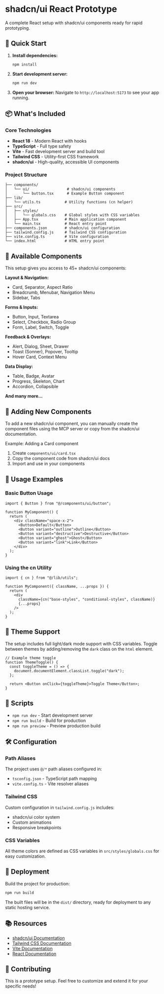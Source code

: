 # shadcn/ui React Prototype

A complete React setup with shadcn/ui components ready for rapid prototyping.

## 🚀 Quick Start

1. **Install dependencies:**

   ```bash
   npm install
   ```

2. **Start development server:**

   ```bash
   npm run dev
   ```

3. **Open your browser:**
   Navigate to `http://localhost:5173` to see your app running.

## 📦 What's Included

### Core Technologies

- **React 18** - Modern React with hooks
- **TypeScript** - Full type safety
- **Vite** - Fast development server and build tool
- **Tailwind CSS** - Utility-first CSS framework
- **shadcn/ui** - High-quality, accessible UI components

### Project Structure

```
├── components/
│   └── ui/                 # shadcn/ui components
│       └── button.tsx      # Example Button component
├── lib/
│   └── utils.ts           # Utility functions (cn helper)
├── src/
│   ├── styles/
│   │   └── globals.css    # Global styles with CSS variables
│   ├── App.tsx            # Main application component
│   └── main.tsx           # React entry point
├── components.json        # shadcn/ui configuration
├── tailwind.config.js     # Tailwind CSS configuration
├── vite.config.ts         # Vite configuration
└── index.html             # HTML entry point
```

## 🎨 Available Components

This setup gives you access to 45+ shadcn/ui components:

**Layout & Navigation:**

- Card, Separator, Aspect Ratio
- Breadcrumb, Menubar, Navigation Menu
- Sidebar, Tabs

**Forms & Inputs:**

- Button, Input, Textarea
- Select, Checkbox, Radio Group
- Form, Label, Switch, Toggle

**Feedback & Overlays:**

- Alert, Dialog, Sheet, Drawer
- Toast (Sonner), Popover, Tooltip
- Hover Card, Context Menu

**Data Display:**

- Table, Badge, Avatar
- Progress, Skeleton, Chart
- Accordion, Collapsible

**And many more...**

## 🔧 Adding New Components

To add a new shadcn/ui component, you can manually create the component files using the MCP server or copy from the shadcn/ui documentation.

Example: Adding a Card component

1. Create `components/ui/card.tsx`
2. Copy the component code from shadcn/ui docs
3. Import and use in your components

## 🎯 Usage Examples

### Basic Button Usage

```tsx
import { Button } from "@/components/ui/button";

function MyComponent() {
  return (
    <div className="space-x-2">
      <Button>Default</Button>
      <Button variant="outline">Outline</Button>
      <Button variant="destructive">Destructive</Button>
      <Button variant="ghost">Ghost</Button>
      <Button variant="link">Link</Button>
    </div>
  );
}
```

### Using the cn Utility

```tsx
import { cn } from "@/lib/utils";

function MyComponent({ className, ...props }) {
  return (
    <div
      className={cn("base-styles", "conditional-styles", className)}
      {...props}
    />
  );
}
```

## 🌙 Theme Support

The setup includes full light/dark mode support with CSS variables. Toggle between themes by adding/removing the `dark` class on the `html` element.

```tsx
// Example theme toggle
function ThemeToggle() {
  const toggleTheme = () => {
    document.documentElement.classList.toggle("dark");
  };

  return <Button onClick={toggleTheme}>Toggle Theme</Button>;
}
```

## 📝 Scripts

- `npm run dev` - Start development server
- `npm run build` - Build for production
- `npm run preview` - Preview production build

## 🛠️ Configuration

### Path Aliases

The project uses `@/*` path aliases configured in:

- `tsconfig.json` - TypeScript path mapping
- `vite.config.ts` - Vite resolver aliases

### Tailwind CSS

Custom configuration in `tailwind.config.js` includes:

- shadcn/ui color system
- Custom animations
- Responsive breakpoints

### CSS Variables

All theme colors are defined as CSS variables in `src/styles/globals.css` for easy customization.

## 🚀 Deployment

Build the project for production:

```bash
npm run build
```

The built files will be in the `dist/` directory, ready for deployment to any static hosting service.

## 📚 Resources

- [shadcn/ui Documentation](https://ui.shadcn.com)
- [Tailwind CSS Documentation](https://tailwindcss.com)
- [Vite Documentation](https://vitejs.dev)
- [React Documentation](https://react.dev)

## 🤝 Contributing

This is a prototype setup. Feel free to customize and extend it for your specific needs!
